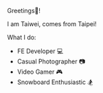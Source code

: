<!--
**taiweituan/taiweituan** is a ✨ _special_ ✨ repository because its `README.md` (this file) appears on your GitHub profile.

Here are some ideas to get you started:

- 🔭 I’m currently working on ...
- 🌱 I’m currently learning ...
- 👯 I’m looking to collaborate on ...
- 🤔 I’m looking for help with ...
- 💬 Ask me about ...
- 📫 How to reach me: ...
- 😄 Pronouns: ...
- ⚡ Fun fact: ...
-->

Greetings👋!

I am Taiwei, comes from Taipei!

What I do:
- FE Developer 💻
- Casual Photographer 📷
- Video Gamer 🎮
- Snowboard Enthusiastic 🏂
